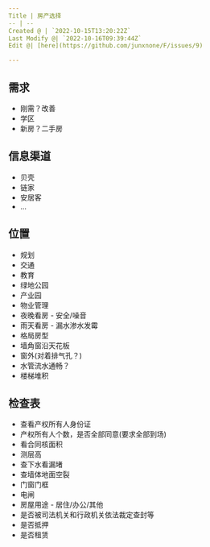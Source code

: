 ```yaml
---
Title | 房产选择
-- | --
Created @ | `2022-10-15T13:20:22Z`
Last Modify @| `2022-10-16T09:39:44Z`
Edit @| [here](https://github.com/junxnone/F/issues/9)

---
```

## 需求

- 刚需？改善
- 学区
- 新房？二手房

## 信息渠道

- 贝壳
- 链家
- 安居客
- ...


## 位置

- 规划
- 交通
- 教育
- 绿地公园
- 产业园
- 物业管理
- 夜晚看房 - 安全/噪音
- 雨天看房 - 漏水渗水发霉
- 格局房型
- 墙角窗沿天花板
- 窗外(对着排气孔？)
- 水管流水通畅？
- 楼梯堆积


## 检查表

- 查看产权所有人身份证
- 产权所有人个数，是否全部同意(要求全部到场)
- 看合同核面积
- 测层高
- 查下水看漏堵
- 查墙体地面空裂
- 门窗门框
- 电闸
- 房屋用途 - 居住/办公/其他
- 是否被司法机关和行政机关依法裁定查封等
- 是否抵押
- 是否租赁



